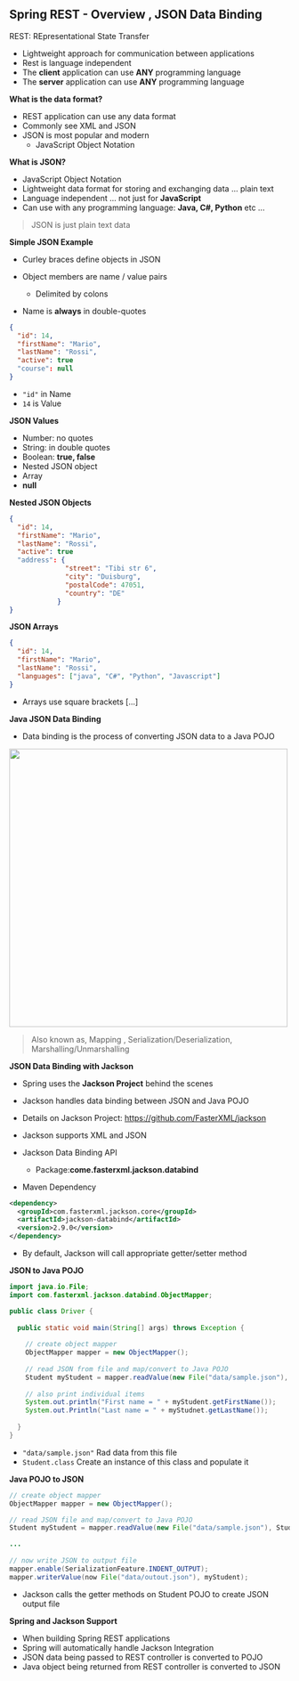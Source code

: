 ## Spring REST - Overview , JSON Data Binding

REST: REpresentational State Transfer
+ Lightweight approach for communication between applications
+ Rest is language independent
+ The **client** application can use **ANY** programming language
+ The **server** application can use **ANY** programming language


**What is the data format?**
+ REST application can use any data format
+ Commonly see XML and JSON
+ JSON is most popular and modern
    + JavaScript Object Notation

**What is JSON?**

+ JavaScript Object Notation
+ Lightweight data format for storing and exchanging data ... plain text
+ Language independent ... not just for **JavaScript**
+ Can use with any programming language: **Java, C#, Python** etc ...

> JSON is just plain text data

**Simple JSON Example**

+ Curley braces define objects in JSON
+ Object members are name / value pairs
    + Delimited by colons

+ Name is **always** in double-quotes

```JSON
{
  "id": 14,
  "firstName": "Mario",
  "lastName": "Rossi",
  "active": true
  "course": null
}
```
+ `"id"` in Name
+ `14` is Value

**JSON Values**

+ Number: no quotes
+ String: in double quotes
+ Boolean: **true, false**
+ Nested JSON object
+ Array
+ **null**

**Nested JSON Objects**

```JSON
{
  "id": 14,
  "firstName": "Mario",
  "lastName": "Rossi",
  "active": true
  "address": {
              "street": "Tibi str 6",
              "city": "Duisburg",
              "postalCode": 47051,
              "country": "DE"
            }
}
```


**JSON Arrays**

```JSON
{
  "id": 14,
  "firstName": "Mario",
  "lastName": "Rossi",
  "languages": ["java", "C#", "Python", "Javascript"]
}
```
+ Arrays use square brackets [...]

**Java JSON Data Binding**

+ Data binding is the process of converting JSON data to a Java POJO

<img src="https://user-images.githubusercontent.com/80107049/191795985-841aa2f6-3cc0-4c3f-945c-be0bb1edecc8.png" width="500" />



> Also known as, Mapping , Serialization/Deserialization, Marshalling/Unmarshalling

**JSON Data Binding with Jackson**

+ Spring uses the **Jackson Project** behind the scenes
+ Jackson handles data binding between JSON and Java POJO
+ Details on Jackson Project: https://github.com/FasterXML/jackson
+ Jackson supports XML and JSON
+ Jackson Data Binding API
    + Package:**come.fasterxml.jackson.databind**

+ Maven Dependency

```XML
<dependency>
  <groupId>com.fasterxml.jackson.core</groupId>
  <artifactId>jackson-databind</artifactId>
  <version>2.9.0</version>
</dependency>
```
+ By default, Jackson will call appropriate getter/setter method

**JSON to Java POJO**

```JAVA
import java.io.File;
import com.fasterxml.jackson.databind.ObjectMapper;

public class Driver {
  
  public static void main(String[] args) throws Exception {
    
    // create object mapper
    ObjectMapper mapper = new ObjectMapper();
    
    // read JSON from file and map/convert to Java POJO
    Student myStudent = mapper.readValue(new File("data/sample.json"), Student.class);
    
    // also print individual items
    System.out.println("First name = " + myStudent.getFirstName());
    System.out.Println("Last name = " + myStudnet.getLastName());
   
  }
}   
```

+ `"data/sample.json"` Rad data from this file
+ `Student.class` Create an instance of this class and populate it









**Java POJO to JSON**
```JAVA
// create object mapper
ObjectMapper mapper = new ObjectMapper();

// read JSON file and map/convert to Java POJO
Student myStudent = mapper.readValue(new File("data/sample.json"), Student.class);

...
  
// now write JSON to output file
mapper.enable(SerializationFeature.INDENT_OUTPUT);
mapper.writerValue(now File("data/outout.json"), myStudent);
```
+ Jackson calls the getter methods on Student POJO to create JSON output file


**Spring and Jackson Support**

+ When building Spring REST applications
+ Spring will automatically handle Jackson Integration
+ JSON data being passed to REST controller is converted to POJO
+ Java object being returned from REST controller is converted to JSON




